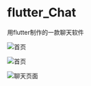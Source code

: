 # flutter_Chat
用flutter制作的一款聊天软件

![首页](https://raw.githubusercontent.com/lshaoshuai/springcloud-config/master/images/chat1.png)

![首页](https://raw.githubusercontent.com/lshaoshuai/springcloud-config/master/images/chat2.png)

![聊天页面](https://raw.githubusercontent.com/lshaoshuai/springcloud-config/master/images/chat3.png)

